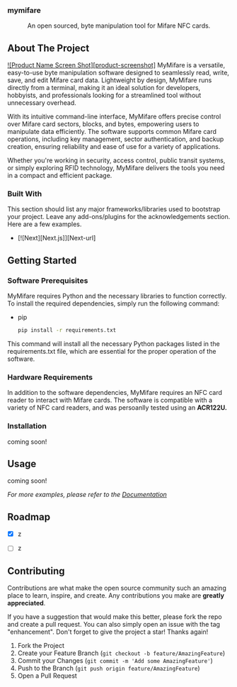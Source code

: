 <!-- PROJECT LOGO -->
<br />


  <h3 >mymifare</h3>

  <p align="center">
    An open sourced, byte manipulation tool for Mifare NFC cards.
    <br />
   
</div>


<!-- ABOUT THE PROJECT -->
## About The Project

[![Product Name Screen Shot][product-screenshot]](https://example.com)
MyMifare is a versatile, easy-to-use byte manipulation software designed to seamlessly read, write, save, and edit Mifare card data. Lightweight by design, MyMifare runs directly from a terminal, making it an ideal solution for developers, hobbyists, and professionals looking for a streamlined tool without unnecessary overhead.

With its intuitive command-line interface, MyMifare offers precise control over Mifare card sectors, blocks, and bytes, empowering users to manipulate data efficiently. The software supports common Mifare card operations, including key management, sector authentication, and backup creation, ensuring reliability and ease of use for a variety of applications.

Whether you're working in security, access control, public transit systems, or simply exploring RFID technology, MyMifare delivers the tools you need in a compact and efficient package.


### Built With

This section should list any major frameworks/libraries used to bootstrap your project. Leave any add-ons/plugins for the acknowledgements section. Here are a few examples.

* [![Next][Next.js]][Next-url]


<!-- GETTING STARTED -->
## Getting Started

### Software Prerequisites

MyMifare requires Python and the necessary libraries to function correctly. To install the required dependencies, simply run the following command:

* pip
  ```sh
  pip install -r requirements.txt
  ```

 This command will install all the necessary Python packages listed in the requirements.txt file, which are essential for the proper operation of the software.

### Hardware Requirements
In addition to the software dependencies, MyMifare requires an NFC card reader to interact with Mifare cards. The software is compatible with a variety of NFC card readers, and was persoanlly tested using an **ACR122U.**

### Installation

coming soon!



<!-- USAGE EXAMPLES -->
## Usage

coming soon!

_For more examples, please refer to the [Documentation](https://example.com)_




<!-- ROADMAP -->
## Roadmap

- [x] z
- [ ] z




<!-- CONTRIBUTING -->
## Contributing

Contributions are what make the open source community such an amazing place to learn, inspire, and create. Any contributions you make are **greatly appreciated**.

If you have a suggestion that would make this better, please fork the repo and create a pull request. You can also simply open an issue with the tag "enhancement".
Don't forget to give the project a star! Thanks again!

1. Fork the Project
2. Create your Feature Branch (`git checkout -b feature/AmazingFeature`)
3. Commit your Changes (`git commit -m 'Add some AmazingFeature'`)
4. Push to the Branch (`git push origin feature/AmazingFeature`)
5. Open a Pull Request


